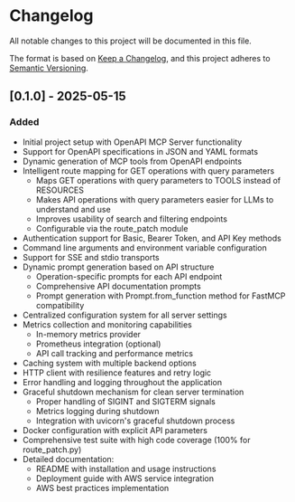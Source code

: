 # Changelog

All notable changes to this project will be documented in this file.

The format is based on [Keep a Changelog](https://keepachangelog.com/en/1.0.0/),
and this project adheres to [Semantic Versioning](https://semver.org/spec/v2.0.0.html).

## [0.1.0] - 2025-05-15

### Added
- Initial project setup with OpenAPI MCP Server functionality
- Support for OpenAPI specifications in JSON and YAML formats
- Dynamic generation of MCP tools from OpenAPI endpoints
- Intelligent route mapping for GET operations with query parameters
  - Maps GET operations with query parameters to TOOLS instead of RESOURCES
  - Makes API operations with query parameters easier for LLMs to understand and use
  - Improves usability of search and filtering endpoints
  - Configurable via the route_patch module
- Authentication support for Basic, Bearer Token, and API Key methods
- Command line arguments and environment variable configuration
- Support for SSE and stdio transports
- Dynamic prompt generation based on API structure
  - Operation-specific prompts for each API endpoint
  - Comprehensive API documentation prompts
  - Prompt generation with Prompt.from_function method for FastMCP compatibility
- Centralized configuration system for all server settings
- Metrics collection and monitoring capabilities
  - In-memory metrics provider
  - Prometheus integration (optional)
  - API call tracking and performance metrics
- Caching system with multiple backend options
- HTTP client with resilience features and retry logic
- Error handling and logging throughout the application
- Graceful shutdown mechanism for clean server termination
  - Proper handling of SIGINT and SIGTERM signals
  - Metrics logging during shutdown
  - Integration with uvicorn's graceful shutdown process
- Docker configuration with explicit API parameters
- Comprehensive test suite with high code coverage (100% for route_patch.py)
- Detailed documentation:
  - README with installation and usage instructions
  - Deployment guide with AWS service integration
  - AWS best practices implementation
